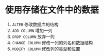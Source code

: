 # 使用存储在文件中的数据

1. `ALTER` 修改数据库的结构
  1. `ADD COLUMN` 增加一列
  2. `DROP COLUMN` 放弃一列
  3. `CHANGE COLUMN` 修改一列的列名和数据结构
  4. `MODIFY COLUMN` 修改列的类型和位置